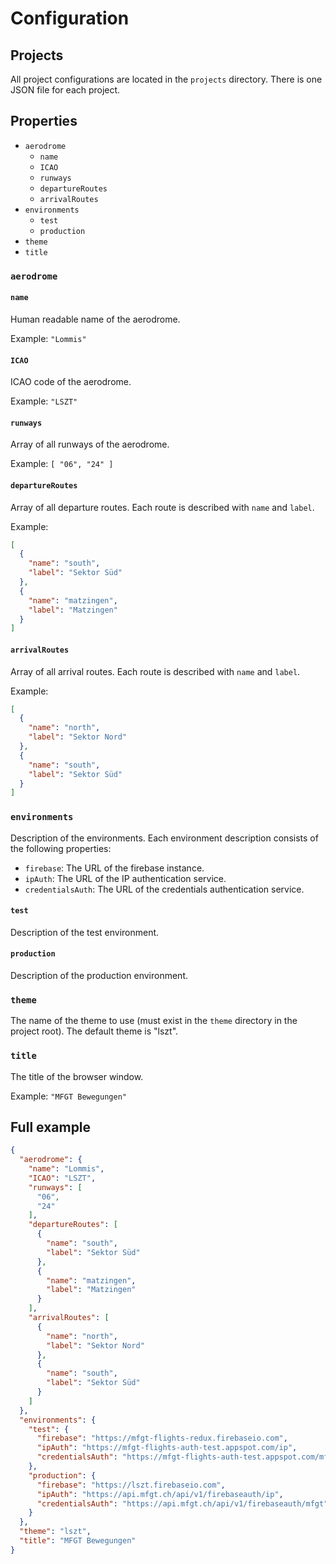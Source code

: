 # Configuration

## Projects

All project configurations are located in the `projects` directory. There is one JSON file for each
project.

## Properties

* `aerodrome`
  * `name`
  * `ICAO`
  * `runways`
  * `departureRoutes`
  * `arrivalRoutes`
* `environments`
  * `test`
  * `production`
* `theme`
* `title`

### `aerodrome`

#### `name`

Human readable name of the aerodrome.

Example: `"Lommis"`

#### `ICAO`

ICAO code of the aerodrome.

Example: `"LSZT"`

#### `runways`

Array of all runways of the aerodrome.

Example: `[ "06", "24" ]`

#### `departureRoutes`

Array of all departure routes. Each route is described with `name` and `label`.

Example:

```json
[
  {
    "name": "south",
    "label": "Sektor Süd"
  },
  {
    "name": "matzingen",
    "label": "Matzingen"
  }
]
```

#### `arrivalRoutes`

Array of all arrival routes. Each route is described with `name` and `label`.

Example:

```json
[
  {
    "name": "north",
    "label": "Sektor Nord"
  },
  {
    "name": "south",
    "label": "Sektor Süd"
  }
]
```

### `environments`

Description of the environments. Each environment description consists of the following properties:
* `firebase`: The URL of the firebase instance.
* `ipAuth`: The URL of the IP authentication service.
* `credentialsAuth`: The URL of the credentials authentication service.

#### `test`

Description of the test environment.

#### `production`

Description of the production environment.

### `theme`

The name of the theme to use (must exist in the `theme` directory in the project root). The default theme is "lszt".

### `title`

The title of the browser window.

Example: `"MFGT Bewegungen"`

## Full example


```json
{
  "aerodrome": {
    "name": "Lommis",
    "ICAO": "LSZT",
    "runways": [
      "06",
      "24"
    ],
    "departureRoutes": [
      {
        "name": "south",
        "label": "Sektor Süd"
      },
      {
        "name": "matzingen",
        "label": "Matzingen"
      }
    ],
    "arrivalRoutes": [
      {
        "name": "north",
        "label": "Sektor Nord"
      },
      {
        "name": "south",
        "label": "Sektor Süd"
      }
    ]
  },
  "environments": {
    "test": {
      "firebase": "https://mfgt-flights-redux.firebaseio.com",
      "ipAuth": "https://mfgt-flights-auth-test.appspot.com/ip",
      "credentialsAuth": "https://mfgt-flights-auth-test.appspot.com/mfgt"
    },
    "production": {
      "firebase": "https://lszt.firebaseio.com",
      "ipAuth": "https://api.mfgt.ch/api/v1/firebaseauth/ip",
      "credentialsAuth": "https://api.mfgt.ch/api/v1/firebaseauth/mfgt"
    }
  },
  "theme": "lszt",
  "title": "MFGT Bewegungen"
}
```
